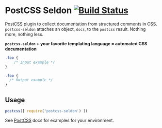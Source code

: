 # PostCSS Seldon [![Build Status](https://travis-ci.org/akdetrick/postcss-seldon.svg?branch=master)](https://travis-ci.org/akdetrick/postcss-seldon)

[PostCSS] plugin to collect documentation from structured comments in CSS.
`postcss-seldon` attaches an object, `docs`, to the `postcss` result. Nothing more, nothing less.

**`postcss-seldon` + your favorite templating language = automated CSS documentation**

[PostCSS]: https://github.com/postcss/postcss
[ci-img]:  https://travis-ci.org/akdetrick/postcss-seldon.svg
[ci]:      https://travis-ci.org/akdetrick/postcss-seldon

```css
.foo {
    /* Input example */
}
```

```css
.foo {
  /* Output example */
}
```

## Usage

```js
postcss([ require('postcss-seldon') ])
```

See [PostCSS] docs for examples for your environment.
